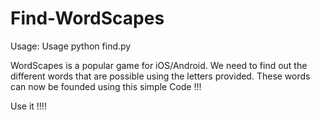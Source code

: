 # Find-WordScapes
Usage: 
Usage python find.py <Letters> <No of letter output>

WordScapes is a popular game for iOS/Android. We need to find out the different words that are possible using the letters provided. These words can now be founded using this simple Code !!!

Use it !!!!
